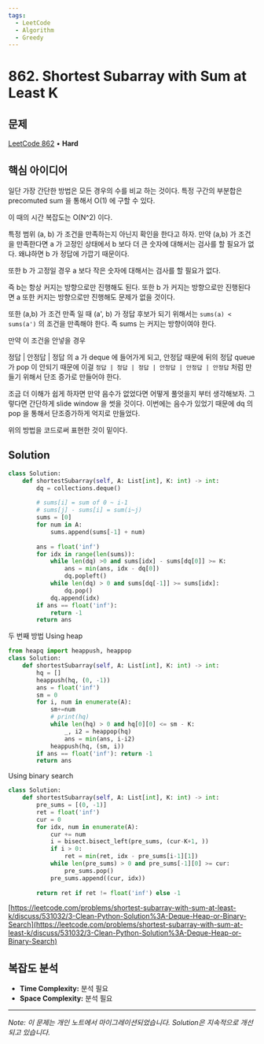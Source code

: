 ```yaml
---
tags:
  - LeetCode
  - Algorithm
  - Greedy
---
```


# 862. Shortest Subarray with Sum at Least K

## 문제

[LeetCode 862](https://leetcode.com/problems/shortest-subarray-with-sum-at-least-k/) • **Hard**

## 핵심 아이디어

일단 가장 간단한 방법은 모든 경우의 수를 비교 하는 것이다. 특정 구간의 부분합은 precomuted sum 을 통해서 O(1) 에 구할 수 있다.

이 때의 시간 복잡도는 O(N^2) 이다.

  

  

특정 범위 (a, b) 가 조건을 만족하는지 아닌지 확인을 한다고 하자. 만약 (a,b) 가 조건을 만족한다면 a 가 고정인 상태에서 b 보다 더 큰 숫자에 대해서는 검사를 할 필요가 없다. 왜냐하면 b 가 정답에 가깝기 때문이다.

또한 b 가 고정일 경우 a 보다 작은 숫자에 대해서는 검사를 할 필요가 없다.

즉 b는 항상 커지는 방향으로만 진행해도 된다. 또한 b 가 커지는 방향으로만 진행된다면 a 또한 커지는 방향으로만 진행해도 문제가 없을 것이다.

또한 (a,b) 가 조건 만족 일 때 (a', b) 가 정답 후보가 되기 위해서는 `sums(a) < sums(a')` 의 조건을 만족해야 한다. 즉 sums 는 커지는 방향이여야 한다.

만약 이 조건을 안넣을 경우

정답 | 안정답 | 정답 의 a 가 deque 에 들어가게 되고, 안정답 때문에 뒤의 정답 queue가 pop 이 안되기 때문에 이걸 `정답 | 정답 | 정답 | 안정답 | 안정답 | 안정답` 처럼 만들기 위해서 단조 증가로 만들어야 한다.

  

조금 더 이해가 쉽게 하자면 만약 음수가 없었다면 어떻게 풀엇을지 부터 생각해보자. 그렇다면 간단하게 slide window 을 썻을 것이다. 이번에는 음수가 있었기 때문에 dq 의 pop 을 통해서 단조증가하게 억지로 만들었다.

  

위의 방법을 코드로써 표현한 것이 밑이다.

## Solution

```python
class Solution:
    def shortestSubarray(self, A: List[int], K: int) -> int:
        dq = collections.deque()
        
        # sums[i] = sum of 0 ~ i-1
        # sums[j] - sums[i] = sum(i~j)
        sums = [0]
        for num in A:
            sums.append(sums[-1] + num)
            
        ans = float('inf')
        for idx in range(len(sums)):
            while len(dq) >0 and sums[idx] - sums[dq[0]] >= K:
                ans = min(ans, idx - dq[0])
                dq.popleft()
            while len(dq) > 0 and sums[dq[-1]] >= sums[idx]:
                dq.pop()
            dq.append(idx)
        if ans == float('inf'):
            return -1
        return ans
```

  

두 번째 방법 Using heap

```python
from heapq import heappush, heappop
class Solution:
    def shortestSubarray(self, A: List[int], K: int) -> int:
        hq = []
        heappush(hq, (0, -1))
        ans = float('inf')
        sm = 0
        for i, num in enumerate(A):
            sm+=num
            # print(hq)
            while len(hq) > 0 and hq[0][0] <= sm - K:
                _, i2 = heappop(hq)
                ans = min(ans, i-i2)
            heappush(hq, (sm, i))
        if ans == float('inf'): return -1
        return ans
```

  

Using binary search

  

```python
class Solution:
    def shortestSubarray(self, A: List[int], K: int) -> int:
        pre_sums = [(0, -1)]
        ret = float('inf')
        cur = 0
        for idx, num in enumerate(A):
            cur += num
            i = bisect.bisect_left(pre_sums, (cur-K+1, ))
            if i > 0:
                ret = min(ret, idx - pre_sums[i-1][1])
            while len(pre_sums) > 0 and pre_sums[-1][0] >= cur:
                pre_sums.pop()
            pre_sums.append((cur, idx))
        
        return ret if ret != float('inf') else -1
```

  

[https://leetcode.com/problems/shortest-subarray-with-sum-at-least-k/discuss/531032/3-Clean-Python-Solution%3A-Deque-Heap-or-Binary-Search](https://leetcode.com/problems/shortest-subarray-with-sum-at-least-k/discuss/531032/3-Clean-Python-Solution%3A-Deque-Heap-or-Binary-Search)

## 복잡도 분석

- **Time Complexity:** 분석 필요
- **Space Complexity:** 분석 필요


---

*Note: 이 문제는 개인 노트에서 마이그레이션되었습니다. Solution은 지속적으로 개선되고 있습니다.*
